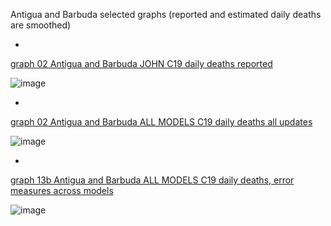 Antigua and Barbuda selected graphs (reported and estimated daily deaths are smoothed) 

*

[graph 02 Antigua and Barbuda JOHN C19 daily deaths reported](https://github.com/pourmalek/CovidLongitudinal/blob/main/output/countries/Antigua%20and%20Barbuda/graph%2002%20Antigua%20and%20Barbuda%20JOHN%20C19%20daily%20deaths%20reported.pdf)

![image](https://github.com/pourmalek/CovidLongitudinal/assets/30849720/f31b4081-f54e-4da6-99e3-59f092aef5ca)

*

[graph 02 Antigua and Barbuda ALL MODELS C19 daily deaths all updates](https://github.com/pourmalek/CovidLongitudinal/blob/main/output/countries/Antigua%20and%20Barbuda/graph%2002%20Antigua%20and%20Barbuda%20ALL%20MODELS%20C19%20daily%20deaths%20all%20updates.pdf)

![image](https://github.com/pourmalek/CovidLongitudinal/assets/30849720/5e1767c0-4d90-4bc4-8920-491a2bd4bbca)

*

[graph 13b Antigua and Barbuda ALL MODELS C19 daily deaths, error measures across models](https://github.com/pourmalek/CovidLongitudinal/blob/main/output/countries/Antigua%20and%20Barbuda/graph%2013b%20Antigua%20and%20Barbuda%20ALL%20MODELS%20C19%20daily%20deaths%2C%20error%20measures%20across%20models.pdf)

![image](https://github.com/pourmalek/CovidLongitudinal/assets/30849720/546882c7-985f-4026-9e52-db9f031a3a63)

